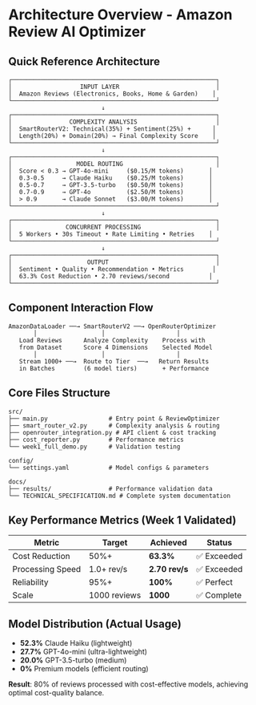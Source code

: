 # Architecture Overview - Amazon Review AI Optimizer

## Quick Reference Architecture

```
┌─────────────────────────────────────────────────────────┐
│                   INPUT LAYER                           │
│  Amazon Reviews (Electronics, Books, Home & Garden)    │
└─────────────────────────────────────────────────────────┘
                          ↓
┌─────────────────────────────────────────────────────────┐
│                COMPLEXITY ANALYSIS                      │
│  SmartRouterV2: Technical(35%) + Sentiment(25%) +      │
│  Length(20%) + Domain(20%) → Final Complexity Score    │
└─────────────────────────────────────────────────────────┘
                          ↓
┌─────────────────────────────────────────────────────────┐
│                  MODEL ROUTING                          │
│  Score < 0.3 → GPT-4o-mini     ($0.15/M tokens)       │
│  0.3-0.5     → Claude Haiku    ($0.25/M tokens)       │
│  0.5-0.7     → GPT-3.5-turbo   ($0.50/M tokens)       │
│  0.7-0.9     → GPT-4o          ($2.50/M tokens)       │
│  > 0.9       → Claude Sonnet   ($3.00/M tokens)       │
└─────────────────────────────────────────────────────────┘
                          ↓
┌─────────────────────────────────────────────────────────┐
│               CONCURRENT PROCESSING                     │
│  5 Workers • 30s Timeout • Rate Limiting • Retries    │
└─────────────────────────────────────────────────────────┘
                          ↓
┌─────────────────────────────────────────────────────────┐
│                     OUTPUT                              │
│  Sentiment • Quality • Recommendation • Metrics        │
│  63.3% Cost Reduction • 2.70 reviews/second           │
└─────────────────────────────────────────────────────────┘
```

## Component Interaction Flow

```
AmazonDataLoader ──→ SmartRouterV2 ──→ OpenRouterOptimizer
       │                  │                    │
   Load Reviews      Analyze Complexity    Process with
   from Dataset      Score 4 Dimensions    Selected Model
       │                  │                    │
   Stream 1000+ ──→  Route to Tier  ──→   Return Results
   in Batches        (6 model tiers)       + Performance
```

## Core Files Structure

```
src/
├── main.py                 # Entry point & ReviewOptimizer
├── smart_router_v2.py      # Complexity analysis & routing
├── openrouter_integration.py # API client & cost tracking
├── cost_reporter.py        # Performance metrics
└── week1_full_demo.py      # Validation testing

config/
└── settings.yaml           # Model configs & parameters

docs/
├── results/                # Performance validation data
└── TECHNICAL_SPECIFICATION.md # Complete system documentation
```

## Key Performance Metrics (Week 1 Validated)

| Metric | Target | Achieved | Status |
|--------|--------|----------|--------|
| Cost Reduction | 50%+ | **63.3%** | ✅ Exceeded |
| Processing Speed | 1.0+ rev/s | **2.70 rev/s** | ✅ Exceeded |
| Reliability | 95%+ | **100%** | ✅ Perfect |
| Scale | 1000 reviews | **1000** | ✅ Complete |

## Model Distribution (Actual Usage)
- **52.3%** Claude Haiku (lightweight)
- **27.7%** GPT-4o-mini (ultra-lightweight)  
- **20.0%** GPT-3.5-turbo (medium)
- **0%** Premium models (efficient routing)

**Result**: 80% of reviews processed with cost-effective models, achieving optimal cost-quality balance.